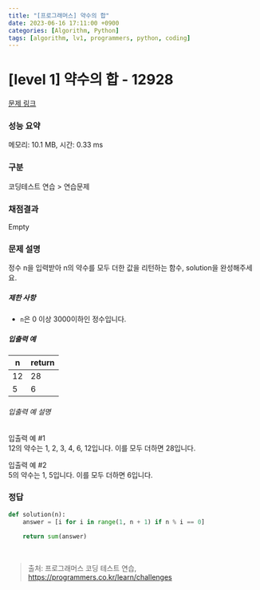 ```yaml
---
title: "[프로그래머스] 약수의 합"
date: 2023-06-16 17:11:00 +0900
categories: [Algorithm, Python]
tags: [algorithm, lv1, programmers, python, coding]
---
```


# [level 1] 약수의 합 - 12928

[문제 링크](https://school.programmers.co.kr/learn/courses/30/lessons/12928)

### 성능 요약

메모리: 10.1 MB, 시간: 0.33 ms

### 구분

코딩테스트 연습 > 연습문제

### 채점결과

Empty

### 문제 설명

<p>정수 n을 입력받아 n의 약수를 모두 더한 값을 리턴하는 함수, solution을 완성해주세요.</p>

<h5>제한 사항</h5>

<ul>
<li><code>n</code>은 0 이상 3000이하인 정수입니다.</li>
</ul>

<h5>입출력 예</h5>

| n  | return |
|----|--------|
| 12 | 28     |
| 5  | 6      |

<h6>입출력 예 설명</h6>

<p>입출력 예 #1<br>
12의 약수는 1, 2, 3, 4, 6, 12입니다. 이를 모두 더하면 28입니다.</p>

<p>입출력 예 #2<br>
5의 약수는 1, 5입니다. 이를 모두 더하면 6입니다.</p>

### 정답

```python
def solution(n):
    answer = [i for i in range(1, n + 1) if n % i == 0]
    
    return sum(answer)
```

<br>

> 출처: 프로그래머스 코딩 테스트 연습, https://programmers.co.kr/learn/challenges
